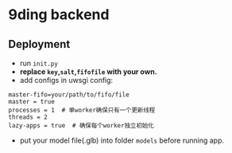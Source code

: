 # 9ding backend

## Deployment

- run `init.py`
- **replace `key`,`salt`,`fifofile` with your own.**
- add configs in uwsgi config:

```config
master-fifo=your/path/to/fifo/file
master = true
processes = 1  # 单worker确保只有一个更新线程
threads = 2
lazy-apps = true  # 确保每个worker独立初始化
```

- put your model file(.glb) into folder `models` before running app.
